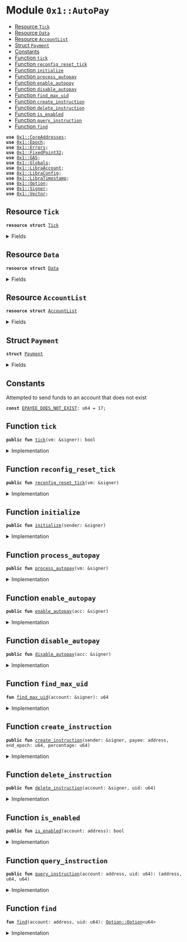 
<a name="0x1_AutoPay"></a>

# Module `0x1::AutoPay`



-  [Resource `Tick`](#0x1_AutoPay_Tick)
-  [Resource `Data`](#0x1_AutoPay_Data)
-  [Resource `AccountList`](#0x1_AutoPay_AccountList)
-  [Struct `Payment`](#0x1_AutoPay_Payment)
-  [Constants](#@Constants_0)
-  [Function `tick`](#0x1_AutoPay_tick)
-  [Function `reconfig_reset_tick`](#0x1_AutoPay_reconfig_reset_tick)
-  [Function `initialize`](#0x1_AutoPay_initialize)
-  [Function `process_autopay`](#0x1_AutoPay_process_autopay)
-  [Function `enable_autopay`](#0x1_AutoPay_enable_autopay)
-  [Function `disable_autopay`](#0x1_AutoPay_disable_autopay)
-  [Function `find_max_uid`](#0x1_AutoPay_find_max_uid)
-  [Function `create_instruction`](#0x1_AutoPay_create_instruction)
-  [Function `delete_instruction`](#0x1_AutoPay_delete_instruction)
-  [Function `is_enabled`](#0x1_AutoPay_is_enabled)
-  [Function `query_instruction`](#0x1_AutoPay_query_instruction)
-  [Function `find`](#0x1_AutoPay_find)


<pre><code><b>use</b> <a href="CoreAddresses.md#0x1_CoreAddresses">0x1::CoreAddresses</a>;
<b>use</b> <a href="Epoch.md#0x1_Epoch">0x1::Epoch</a>;
<b>use</b> <a href="Errors.md#0x1_Errors">0x1::Errors</a>;
<b>use</b> <a href="FixedPoint32.md#0x1_FixedPoint32">0x1::FixedPoint32</a>;
<b>use</b> <a href="GAS.md#0x1_GAS">0x1::GAS</a>;
<b>use</b> <a href="Globals.md#0x1_Globals">0x1::Globals</a>;
<b>use</b> <a href="LibraAccount.md#0x1_LibraAccount">0x1::LibraAccount</a>;
<b>use</b> <a href="LibraConfig.md#0x1_LibraConfig">0x1::LibraConfig</a>;
<b>use</b> <a href="LibraTimestamp.md#0x1_LibraTimestamp">0x1::LibraTimestamp</a>;
<b>use</b> <a href="Option.md#0x1_Option">0x1::Option</a>;
<b>use</b> <a href="Signer.md#0x1_Signer">0x1::Signer</a>;
<b>use</b> <a href="Vector.md#0x1_Vector">0x1::Vector</a>;
</code></pre>



<a name="0x1_AutoPay_Tick"></a>

## Resource `Tick`



<pre><code><b>resource</b> <b>struct</b> <a href="AutoPay.md#0x1_AutoPay_Tick">Tick</a>
</code></pre>



<details>
<summary>Fields</summary>


<dl>
<dt>
<code>triggered: bool</code>
</dt>
<dd>

</dd>
</dl>


</details>

<a name="0x1_AutoPay_Data"></a>

## Resource `Data`



<pre><code><b>resource</b> <b>struct</b> <a href="AutoPay.md#0x1_AutoPay_Data">Data</a>
</code></pre>



<details>
<summary>Fields</summary>


<dl>
<dt>
<code>payments: vector&lt;<a href="AutoPay.md#0x1_AutoPay_Payment">AutoPay::Payment</a>&gt;</code>
</dt>
<dd>

</dd>
</dl>


</details>

<a name="0x1_AutoPay_AccountList"></a>

## Resource `AccountList`



<pre><code><b>resource</b> <b>struct</b> <a href="AutoPay.md#0x1_AutoPay_AccountList">AccountList</a>
</code></pre>



<details>
<summary>Fields</summary>


<dl>
<dt>
<code>accounts: vector&lt;address&gt;</code>
</dt>
<dd>

</dd>
<dt>
<code>current_epoch: u64</code>
</dt>
<dd>

</dd>
</dl>


</details>

<a name="0x1_AutoPay_Payment"></a>

## Struct `Payment`



<pre><code><b>struct</b> <a href="AutoPay.md#0x1_AutoPay_Payment">Payment</a>
</code></pre>



<details>
<summary>Fields</summary>


<dl>
<dt>
<code>uid: u64</code>
</dt>
<dd>

</dd>
<dt>
<code>payee: address</code>
</dt>
<dd>

</dd>
<dt>
<code>end_epoch: u64</code>
</dt>
<dd>

</dd>
<dt>
<code>percentage: u64</code>
</dt>
<dd>

</dd>
</dl>


</details>

<a name="@Constants_0"></a>

## Constants


<a name="0x1_AutoPay_EPAYEE_DOES_NOT_EXIST"></a>

Attempted to send funds to an account that does not exist


<pre><code><b>const</b> <a href="AutoPay.md#0x1_AutoPay_EPAYEE_DOES_NOT_EXIST">EPAYEE_DOES_NOT_EXIST</a>: u64 = 17;
</code></pre>



<a name="0x1_AutoPay_tick"></a>

## Function `tick`



<pre><code><b>public</b> <b>fun</b> <a href="AutoPay.md#0x1_AutoPay_tick">tick</a>(vm: &signer): bool
</code></pre>



<details>
<summary>Implementation</summary>


<pre><code><b>public</b> <b>fun</b> <a href="AutoPay.md#0x1_AutoPay_tick">tick</a>(vm: &signer): bool <b>acquires</b> <a href="AutoPay.md#0x1_AutoPay_Tick">Tick</a> {
  <b>assert</b>(<a href="Signer.md#0x1_Signer_address_of">Signer::address_of</a>(vm) == <a href="CoreAddresses.md#0x1_CoreAddresses_LIBRA_ROOT_ADDRESS">CoreAddresses::LIBRA_ROOT_ADDRESS</a>(), 0101014010);
  <b>assert</b>(<b>exists</b>&lt;<a href="AutoPay.md#0x1_AutoPay_Tick">Tick</a>&gt;(<a href="CoreAddresses.md#0x1_CoreAddresses_LIBRA_ROOT_ADDRESS">CoreAddresses::LIBRA_ROOT_ADDRESS</a>()), 0101024010);

  <b>let</b> tick_state = borrow_global_mut&lt;<a href="AutoPay.md#0x1_AutoPay_Tick">Tick</a>&gt;(<a href="Signer.md#0x1_Signer_address_of">Signer::address_of</a>(vm));

  <b>if</b> (!tick_state.triggered) {
    <b>let</b> timer = <a href="LibraTimestamp.md#0x1_LibraTimestamp_now_seconds">LibraTimestamp::now_seconds</a>() - <a href="Epoch.md#0x1_Epoch_get_timer_seconds_start">Epoch::get_timer_seconds_start</a>(vm);
    <b>let</b> tick_interval = <a href="Globals.md#0x1_Globals_get_epoch_length">Globals::get_epoch_length</a>();
    <b>if</b> (timer &gt; tick_interval/2) {
      tick_state.triggered = <b>true</b>;
      <b>return</b> <b>true</b>
    }
  };
  <b>false</b>
}
</code></pre>



</details>

<a name="0x1_AutoPay_reconfig_reset_tick"></a>

## Function `reconfig_reset_tick`



<pre><code><b>public</b> <b>fun</b> <a href="AutoPay.md#0x1_AutoPay_reconfig_reset_tick">reconfig_reset_tick</a>(vm: &signer)
</code></pre>



<details>
<summary>Implementation</summary>


<pre><code><b>public</b> <b>fun</b> <a href="AutoPay.md#0x1_AutoPay_reconfig_reset_tick">reconfig_reset_tick</a>(vm: &signer) <b>acquires</b> <a href="AutoPay.md#0x1_AutoPay_Tick">Tick</a>{
  <b>let</b> tick_state = borrow_global_mut&lt;<a href="AutoPay.md#0x1_AutoPay_Tick">Tick</a>&gt;(<a href="Signer.md#0x1_Signer_address_of">Signer::address_of</a>(vm));
  tick_state.triggered = <b>false</b>;
}
</code></pre>



</details>

<a name="0x1_AutoPay_initialize"></a>

## Function `initialize`



<pre><code><b>public</b> <b>fun</b> <a href="AutoPay.md#0x1_AutoPay_initialize">initialize</a>(sender: &signer)
</code></pre>



<details>
<summary>Implementation</summary>


<pre><code><b>public</b> <b>fun</b> <a href="AutoPay.md#0x1_AutoPay_initialize">initialize</a>(sender: &signer) {
  <b>assert</b>(<a href="Signer.md#0x1_Signer_address_of">Signer::address_of</a>(sender) == <a href="CoreAddresses.md#0x1_CoreAddresses_LIBRA_ROOT_ADDRESS">CoreAddresses::LIBRA_ROOT_ADDRESS</a>(), 0101014010);
  move_to&lt;<a href="AutoPay.md#0x1_AutoPay_AccountList">AccountList</a>&gt;(sender, <a href="AutoPay.md#0x1_AutoPay_AccountList">AccountList</a> { accounts: <a href="Vector.md#0x1_Vector_empty">Vector::empty</a>&lt;address&gt;(), current_epoch: 0, });
  move_to&lt;<a href="AutoPay.md#0x1_AutoPay_Tick">Tick</a>&gt;(sender, <a href="AutoPay.md#0x1_AutoPay_Tick">Tick</a> {triggered: <b>false</b>})
}
</code></pre>



</details>

<a name="0x1_AutoPay_process_autopay"></a>

## Function `process_autopay`



<pre><code><b>public</b> <b>fun</b> <a href="AutoPay.md#0x1_AutoPay_process_autopay">process_autopay</a>(vm: &signer)
</code></pre>



<details>
<summary>Implementation</summary>


<pre><code><b>public</b> <b>fun</b> <a href="AutoPay.md#0x1_AutoPay_process_autopay">process_autopay</a>(
  vm: &signer,
) <b>acquires</b> <a href="AutoPay.md#0x1_AutoPay_AccountList">AccountList</a>, <a href="AutoPay.md#0x1_AutoPay_Data">Data</a> {
  // Only account 0x0 should be triggering this autopayment each block
  <b>assert</b>(<a href="Signer.md#0x1_Signer_address_of">Signer::address_of</a>(vm) == <a href="CoreAddresses.md#0x1_CoreAddresses_LIBRA_ROOT_ADDRESS">CoreAddresses::LIBRA_ROOT_ADDRESS</a>(), 0101064010);

  <b>let</b> epoch = <a href="LibraConfig.md#0x1_LibraConfig_get_current_epoch">LibraConfig::get_current_epoch</a>();

  // Go through all accounts in <a href="AutoPay.md#0x1_AutoPay_AccountList">AccountList</a>
  // This is the list of accounts which currently have autopay enabled
  <b>let</b> account_list = &borrow_global&lt;<a href="AutoPay.md#0x1_AutoPay_AccountList">AccountList</a>&gt;(<a href="CoreAddresses.md#0x1_CoreAddresses_LIBRA_ROOT_ADDRESS">CoreAddresses::LIBRA_ROOT_ADDRESS</a>()).accounts;
  <b>let</b> accounts_length = <a href="Vector.md#0x1_Vector_length">Vector::length</a>&lt;address&gt;(account_list);
  <b>let</b> account_idx = 0;

  <b>while</b> (account_idx &lt; accounts_length) {

    <b>let</b> account_addr = <a href="Vector.md#0x1_Vector_borrow">Vector::borrow</a>&lt;address&gt;(account_list, account_idx);

    // Obtain the account balance
    <b>let</b> account_bal = <a href="LibraAccount.md#0x1_LibraAccount_balance">LibraAccount::balance</a>&lt;<a href="GAS.md#0x1_GAS">GAS</a>&gt;(*account_addr);

    // Go through all payments for this account and pay
    <b>let</b> payments = &<b>mut</b> borrow_global_mut&lt;<a href="AutoPay.md#0x1_AutoPay_Data">Data</a>&gt;(*account_addr).payments;
    <b>let</b> payments_len = <a href="Vector.md#0x1_Vector_length">Vector::length</a>&lt;<a href="AutoPay.md#0x1_AutoPay_Payment">Payment</a>&gt;(payments);
    <b>let</b> payments_idx = 0;

    <b>while</b> (payments_idx &lt; payments_len) {
      <b>let</b> payment = <a href="Vector.md#0x1_Vector_borrow_mut">Vector::borrow_mut</a>&lt;<a href="AutoPay.md#0x1_AutoPay_Payment">Payment</a>&gt;(payments, payments_idx);
      // If payment end epoch is greater, it's not an active payment anymore, so delete it
      <b>if</b> (payment.end_epoch &gt;= epoch) {
        // A payment will happen now
        // Obtain the amount <b>to</b> pay from percentage and balance
        <b>let</b> amount = <a href="FixedPoint32.md#0x1_FixedPoint32_multiply_u64">FixedPoint32::multiply_u64</a>(account_bal , <a href="FixedPoint32.md#0x1_FixedPoint32_create_from_rational">FixedPoint32::create_from_rational</a>(payment.percentage, 100));
        <a href="LibraAccount.md#0x1_LibraAccount_make_payment">LibraAccount::make_payment</a>&lt;<a href="GAS.md#0x1_GAS">GAS</a>&gt;(*account_addr, payment.payee, amount, x"", x"", vm);
      };
      // ToDo: might want <b>to</b> delete inactive instructions <b>to</b> save memory
      payments_idx = payments_idx + 1;
    };
    account_idx = account_idx + 1;
  };
}
</code></pre>



</details>

<a name="0x1_AutoPay_enable_autopay"></a>

## Function `enable_autopay`



<pre><code><b>public</b> <b>fun</b> <a href="AutoPay.md#0x1_AutoPay_enable_autopay">enable_autopay</a>(acc: &signer)
</code></pre>



<details>
<summary>Implementation</summary>


<pre><code><b>public</b> <b>fun</b> <a href="AutoPay.md#0x1_AutoPay_enable_autopay">enable_autopay</a>(acc: &signer) <b>acquires</b> <a href="AutoPay.md#0x1_AutoPay_AccountList">AccountList</a>{
  <b>let</b> addr = <a href="Signer.md#0x1_Signer_address_of">Signer::address_of</a>(acc);
  // append <b>to</b> account list in system state 0x0
  <b>let</b> accounts = &<b>mut</b> borrow_global_mut&lt;<a href="AutoPay.md#0x1_AutoPay_AccountList">AccountList</a>&gt;(<a href="CoreAddresses.md#0x1_CoreAddresses_LIBRA_ROOT_ADDRESS">CoreAddresses::LIBRA_ROOT_ADDRESS</a>()).accounts;
  <b>if</b> (!<a href="Vector.md#0x1_Vector_contains">Vector::contains</a>&lt;address&gt;(accounts, &addr)) {
    <a href="Vector.md#0x1_Vector_push_back">Vector::push_back</a>&lt;address&gt;(accounts, addr);
  };
  // Initialize the instructions <a href="AutoPay.md#0x1_AutoPay_Data">Data</a> on user account state
  move_to&lt;<a href="AutoPay.md#0x1_AutoPay_Data">Data</a>&gt;(acc, <a href="AutoPay.md#0x1_AutoPay_Data">Data</a> { payments: <a href="Vector.md#0x1_Vector_empty">Vector::empty</a>&lt;<a href="AutoPay.md#0x1_AutoPay_Payment">Payment</a>&gt;()});
}
</code></pre>



</details>

<a name="0x1_AutoPay_disable_autopay"></a>

## Function `disable_autopay`



<pre><code><b>public</b> <b>fun</b> <a href="AutoPay.md#0x1_AutoPay_disable_autopay">disable_autopay</a>(acc: &signer)
</code></pre>



<details>
<summary>Implementation</summary>


<pre><code><b>public</b> <b>fun</b> <a href="AutoPay.md#0x1_AutoPay_disable_autopay">disable_autopay</a>(acc: &signer) <b>acquires</b> <a href="AutoPay.md#0x1_AutoPay_AccountList">AccountList</a>, <a href="AutoPay.md#0x1_AutoPay_Data">Data</a> {

  <b>let</b> addr = <a href="Signer.md#0x1_Signer_address_of">Signer::address_of</a>(acc);

  // We destroy the data <b>resource</b> for sender
  <b>let</b> sender_data = move_from&lt;<a href="AutoPay.md#0x1_AutoPay_Data">Data</a>&gt;(addr);
  <b>let</b> <a href="AutoPay.md#0x1_AutoPay_Data">Data</a> { payments: _ } = sender_data;

  // pop that account from <a href="AutoPay.md#0x1_AutoPay_AccountList">AccountList</a>
  <b>let</b> accounts = &<b>mut</b> borrow_global_mut&lt;<a href="AutoPay.md#0x1_AutoPay_AccountList">AccountList</a>&gt;(<a href="CoreAddresses.md#0x1_CoreAddresses_LIBRA_ROOT_ADDRESS">CoreAddresses::LIBRA_ROOT_ADDRESS</a>()).accounts;
  <b>let</b> (status, index) = <a href="Vector.md#0x1_Vector_index_of">Vector::index_of</a>&lt;address&gt;(accounts, &addr);
  <b>if</b> (status) {
    <a href="Vector.md#0x1_Vector_remove">Vector::remove</a>&lt;address&gt;(accounts, index);
  }
}
</code></pre>



</details>

<a name="0x1_AutoPay_find_max_uid"></a>

## Function `find_max_uid`



<pre><code><b>fun</b> <a href="AutoPay.md#0x1_AutoPay_find_max_uid">find_max_uid</a>(account: &signer): u64
</code></pre>



<details>
<summary>Implementation</summary>


<pre><code><b>fun</b> <a href="AutoPay.md#0x1_AutoPay_find_max_uid">find_max_uid</a>(account: &signer): u64 <b>acquires</b> <a href="AutoPay.md#0x1_AutoPay_Data">Data</a> {
  <b>let</b> addr = <a href="Signer.md#0x1_Signer_address_of">Signer::address_of</a>(account);
  <b>let</b> payments = &<b>mut</b> borrow_global_mut&lt;<a href="AutoPay.md#0x1_AutoPay_Data">Data</a>&gt;(addr).payments;
  <b>let</b> len = <a href="Vector.md#0x1_Vector_length">Vector::length</a>&lt;<a href="AutoPay.md#0x1_AutoPay_Payment">Payment</a>&gt;(payments);
  <b>let</b> max = 0;
  <b>if</b> (len == 0) <b>return</b> 0;
  <b>let</b> k = 0;
  <b>while</b> (k &lt; len) {
    <b>let</b> pmt = <a href="Vector.md#0x1_Vector_borrow">Vector::borrow</a>&lt;<a href="AutoPay.md#0x1_AutoPay_Payment">Payment</a>&gt;(payments, k);
    <b>if</b> (pmt.uid &gt; max) max = pmt.uid;
    k = k + 1
  };
  max
}
</code></pre>



</details>

<a name="0x1_AutoPay_create_instruction"></a>

## Function `create_instruction`



<pre><code><b>public</b> <b>fun</b> <a href="AutoPay.md#0x1_AutoPay_create_instruction">create_instruction</a>(sender: &signer, payee: address, end_epoch: u64, percentage: u64)
</code></pre>



<details>
<summary>Implementation</summary>


<pre><code><b>public</b> <b>fun</b> <a href="AutoPay.md#0x1_AutoPay_create_instruction">create_instruction</a>(
  sender: &signer,
  payee: address,
  end_epoch: u64,
  percentage: u64
) <b>acquires</b> <a href="AutoPay.md#0x1_AutoPay_Data">Data</a> {
  <b>let</b> addr = <a href="Signer.md#0x1_Signer_address_of">Signer::address_of</a>(sender);
  <b>let</b> uid = <a href="AutoPay.md#0x1_AutoPay_find_max_uid">find_max_uid</a>(sender) + 1;

  // TODO: redundant.
  // Confirm that no payment <b>exists</b> <b>with</b> the same uid
  <b>let</b> index = <a href="AutoPay.md#0x1_AutoPay_find">find</a>(addr, uid);
  <b>if</b> (<a href="Option.md#0x1_Option_is_some">Option::is_some</a>&lt;u64&gt;(&index)) {
    // This is the case <b>where</b> the payment uid already <b>exists</b> in the vector
    <b>assert</b>(<b>false</b>, 010104011021);
  };
  <b>let</b> payments = &<b>mut</b> borrow_global_mut&lt;<a href="AutoPay.md#0x1_AutoPay_Data">Data</a>&gt;(addr).payments;

  <b>assert</b>(<a href="LibraAccount.md#0x1_LibraAccount_exists_at">LibraAccount::exists_at</a>(payee), <a href="Errors.md#0x1_Errors_not_published">Errors::not_published</a>(<a href="AutoPay.md#0x1_AutoPay_EPAYEE_DOES_NOT_EXIST">EPAYEE_DOES_NOT_EXIST</a>));

  <a href="Vector.md#0x1_Vector_push_back">Vector::push_back</a>&lt;<a href="AutoPay.md#0x1_AutoPay_Payment">Payment</a>&gt;(payments, <a href="AutoPay.md#0x1_AutoPay_Payment">Payment</a> {
    // name: name,
    uid: uid,
    payee: payee,
    end_epoch: end_epoch,
    percentage: percentage,
  });
}
</code></pre>



</details>

<a name="0x1_AutoPay_delete_instruction"></a>

## Function `delete_instruction`



<pre><code><b>public</b> <b>fun</b> <a href="AutoPay.md#0x1_AutoPay_delete_instruction">delete_instruction</a>(account: &signer, uid: u64)
</code></pre>



<details>
<summary>Implementation</summary>


<pre><code><b>public</b> <b>fun</b> <a href="AutoPay.md#0x1_AutoPay_delete_instruction">delete_instruction</a>(account: &signer, uid: u64) <b>acquires</b> <a href="AutoPay.md#0x1_AutoPay_Data">Data</a> {
  <b>let</b> addr = <a href="Signer.md#0x1_Signer_address_of">Signer::address_of</a>(account);
  <b>let</b> index = <a href="AutoPay.md#0x1_AutoPay_find">find</a>(addr, uid);
  <b>if</b> (<a href="Option.md#0x1_Option_is_none">Option::is_none</a>&lt;u64&gt;(&index)) {
    // Case when the payment <b>to</b> be deleted doesn't actually exist
    <b>assert</b>(<b>false</b>, 010105012040);
  };
  <b>let</b> payments = &<b>mut</b> borrow_global_mut&lt;<a href="AutoPay.md#0x1_AutoPay_Data">Data</a>&gt;(addr).payments;
  <a href="Vector.md#0x1_Vector_remove">Vector::remove</a>&lt;<a href="AutoPay.md#0x1_AutoPay_Payment">Payment</a>&gt;(payments, <a href="Option.md#0x1_Option_extract">Option::extract</a>&lt;u64&gt;(&<b>mut</b> index));
}
</code></pre>



</details>

<a name="0x1_AutoPay_is_enabled"></a>

## Function `is_enabled`



<pre><code><b>public</b> <b>fun</b> <a href="AutoPay.md#0x1_AutoPay_is_enabled">is_enabled</a>(account: address): bool
</code></pre>



<details>
<summary>Implementation</summary>


<pre><code><b>public</b> <b>fun</b> <a href="AutoPay.md#0x1_AutoPay_is_enabled">is_enabled</a>(account: address): bool <b>acquires</b> <a href="AutoPay.md#0x1_AutoPay_AccountList">AccountList</a> {
  <b>let</b> accounts = &<b>mut</b> borrow_global_mut&lt;<a href="AutoPay.md#0x1_AutoPay_AccountList">AccountList</a>&gt;(<a href="CoreAddresses.md#0x1_CoreAddresses_LIBRA_ROOT_ADDRESS">CoreAddresses::LIBRA_ROOT_ADDRESS</a>()).accounts;
  <b>if</b> (<a href="Vector.md#0x1_Vector_contains">Vector::contains</a>&lt;address&gt;(accounts, &account)) {
    <b>return</b> <b>true</b>
  };
  <b>false</b>
}
</code></pre>



</details>

<a name="0x1_AutoPay_query_instruction"></a>

## Function `query_instruction`



<pre><code><b>public</b> <b>fun</b> <a href="AutoPay.md#0x1_AutoPay_query_instruction">query_instruction</a>(account: address, uid: u64): (address, u64, u64)
</code></pre>



<details>
<summary>Implementation</summary>


<pre><code><b>public</b> <b>fun</b> <a href="AutoPay.md#0x1_AutoPay_query_instruction">query_instruction</a>(account: address, uid: u64): (address, u64, u64) <b>acquires</b> <a href="AutoPay.md#0x1_AutoPay_Data">Data</a> {
  // TODO: This can be made faster <b>if</b> <a href="AutoPay.md#0x1_AutoPay_Data">Data</a>.payments is stored <b>as</b> a BST sorted by
  <b>let</b> index = <a href="AutoPay.md#0x1_AutoPay_find">find</a>(account, uid);
  <b>if</b> (<a href="Option.md#0x1_Option_is_none">Option::is_none</a>&lt;u64&gt;(&index)) {
    // Case <b>where</b> payment is not found
    <b>return</b> (0x0, 0, 0)
  } <b>else</b> {
    <b>let</b> payments = &borrow_global_mut&lt;<a href="AutoPay.md#0x1_AutoPay_Data">Data</a>&gt;(account).payments;
    <b>let</b> payment = <a href="Vector.md#0x1_Vector_borrow">Vector::borrow</a>(payments, <a href="Option.md#0x1_Option_extract">Option::extract</a>&lt;u64&gt;(&<b>mut</b> index));
    <b>return</b> (payment.payee, payment.end_epoch, payment.percentage)
  }
}
</code></pre>



</details>

<a name="0x1_AutoPay_find"></a>

## Function `find`



<pre><code><b>fun</b> <a href="AutoPay.md#0x1_AutoPay_find">find</a>(account: address, uid: u64): <a href="Option.md#0x1_Option_Option">Option::Option</a>&lt;u64&gt;
</code></pre>



<details>
<summary>Implementation</summary>


<pre><code><b>fun</b> <a href="AutoPay.md#0x1_AutoPay_find">find</a>(account: address, uid: u64): <a href="Option.md#0x1_Option">Option</a>&lt;u64&gt; <b>acquires</b> <a href="AutoPay.md#0x1_AutoPay_Data">Data</a> {
  <b>let</b> payments = &borrow_global&lt;<a href="AutoPay.md#0x1_AutoPay_Data">Data</a>&gt;(account).payments;
  <b>let</b> len = <a href="Vector.md#0x1_Vector_length">Vector::length</a>(payments);
  <b>let</b> i = 0;
  <b>while</b> (i &lt; len) {
    <b>let</b> payment = <a href="Vector.md#0x1_Vector_borrow">Vector::borrow</a>&lt;<a href="AutoPay.md#0x1_AutoPay_Payment">Payment</a>&gt;(payments, i);
    <b>if</b> (payment.uid == uid) {
      <b>return</b> <a href="Option.md#0x1_Option_some">Option::some</a>&lt;u64&gt;(i)
    };
    i = i + 1;
  };
  <a href="Option.md#0x1_Option_none">Option::none</a>&lt;u64&gt;()
}
</code></pre>



</details>


[//]: # ("File containing references which can be used from documentation")
[ACCESS_CONTROL]: https://github.com/libra/lip/blob/master/lips/lip-2.md
[ROLE]: https://github.com/libra/lip/blob/master/lips/lip-2.md#roles
[PERMISSION]: https://github.com/libra/lip/blob/master/lips/lip-2.md#permissions
